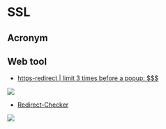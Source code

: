 # SSL

## Acronym

## Web tool
* [https-redirect | limit 3 times before a popup: $$$](https://www.seoptimer.com/https-redirect)

[<img src="https://i.imgur.com/3DrpRAg.png">](https://i.imgur.com/3DrpRAg.png)

* [Redirect-Checker](http://www.redirect-checker.org/index.php)

[<img src="https://i.imgur.com/gEWv6H0.png">](https://i.imgur.com/gEWv6H0.png)
